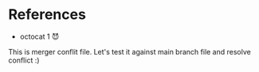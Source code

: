 
# References

* octocat 1 😈

This is merger conflit file.
Let's test it against main branch file and resolve conflict :)

